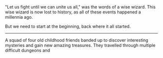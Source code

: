 "Let us fight until we can unite us all," was the words of a wise wizard. This wise wizard is now lost to history, as all of these events happened a millennia ago.

But we need to start at the beginning, back where it all started.

---

A squad of four old childhood friends banded up to discover interesting mysteries and gain new amazing treasures. They travelled through multiple difficult dungeons and 